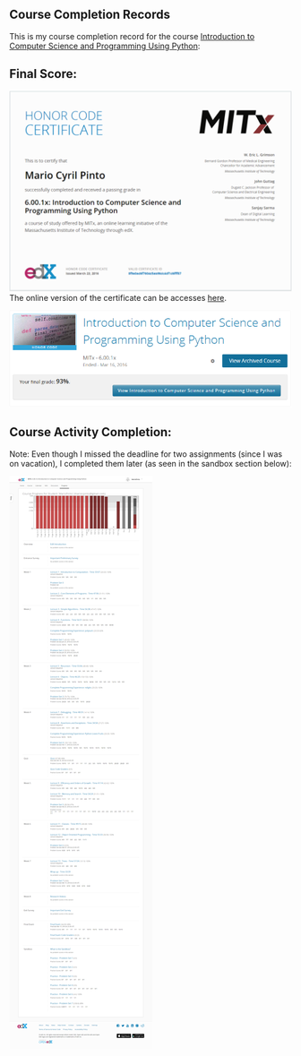 
## Course Completion Records

This is my course completion record for the course [Introduction to Computer Science and Programming Using Python](https://www.edx.org/course/introduction-computer-science-mitx-6-00-1x-6):

## Final Score:

![Introduction to CS and Programming Using Python - Final Score](Images/Course_Completion.png)
The online version of the certificate can be accesses [here](https://courses.edx.org/certificates/8f9a0ad6f7604d5ab96dc4df1d6fff87).

![Introduction to CS and Programming Using Python - Course Completion Notice](Images/Course_Completion_Notice.png)

## Course Activity Completion:

Note: Even though I missed the deadline for two assignments (since I was on vacation), I completed them later (as seen in the sandbox section below):  

![Introduction to CS and Programming Using Python - Course Activity Completion](Images/Course_Activity_Completion.png)


